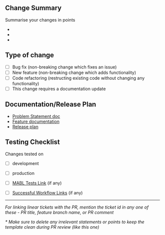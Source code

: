 ## Change Summary

Summarise your changes in points

-
-
-

## Type of change

- [ ] Bug fix (non-breaking change which fixes an issue)
- [ ] New feature (non-breaking change which adds functionality)
- [ ] Code refactoring (restructing existing code without changing any functionality)
- [ ] This change requires a documentation update

## Documentation/Release Plan

- [Problem Statement doc]()
- [Feature documentation]()
- [Release plan]()

## Testing Checklist

Changes tested on
- [ ] development
- [ ] production
- [ ] [MABL Tests Link]() (if any)
- [ ] [Successful Workflow Links]() (if any)



---

_For linking linear tickets with the PR, mention the ticket id in any one of these - PR title, feature branch name, or PR comment_


_* Make sure to delete any irrelevant statements or points to keep the template clean during PR review (like this one)_
